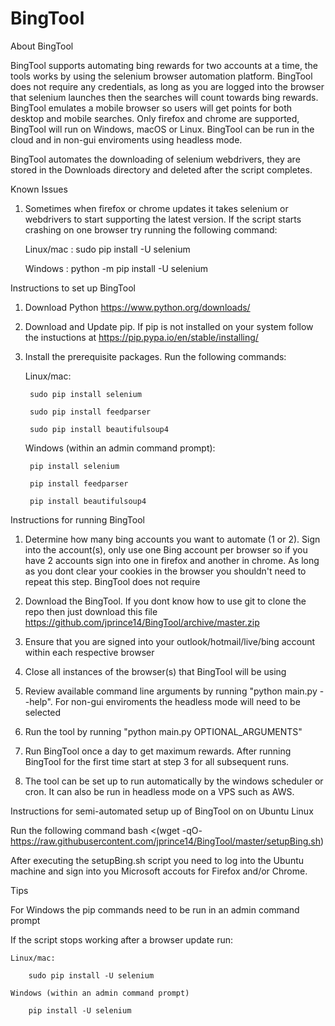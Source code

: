 # BingTool

About BingTool

BingTool supports automating bing rewards for two accounts at a time, the tools works by using the selenium browser automation platform. BingTool does not require any credentials, as long as you are logged into the browser that selenium launches then the searches will count towards bing rewards. BingTool emulates a mobile browser so users will get points for both desktop and mobile searches. Only firefox and chrome are supported, BingTool will run on Windows, macOS or Linux. BingTool can be run in the cloud and in non-gui enviroments using headless mode.

BingTool automates the downloading of selenium webdrivers, they are stored in the Downloads directory and deleted after the script completes.

Known Issues

1) Sometimes when firefox or chrome updates it takes selenium or webdrivers to start supporting the latest version. If the script starts crashing on one browser try running the following command:

	Linux/mac : sudo pip install -U selenium
	
	Windows : python -m pip install -U selenium

Instructions to set up BingTool

1) Download Python https://www.python.org/downloads/

2) Download and Update pip. If pip is not installed on your system follow the instuctions at https://pip.pypa.io/en/stable/installing/	
	
3) Install the prerequisite packages. Run the following commands:

	Linux/mac:
	
		sudo pip install selenium
		
		sudo pip install feedparser
		
		sudo pip install beautifulsoup4
		
	
	Windows (within an admin command prompt): 
	
		pip install selenium
		
		pip install feedparser
		
		pip install beautifulsoup4
		

Instructions for running BingTool

1) Determine how many bing accounts you want to automate (1 or 2). Sign into the account(s), only use one Bing account per browser so if you have 2 accounts sign into one in firefox and another in chrome. As long as you dont clear your cookies in the browser you shouldn't need to repeat this step. BingTool does not require 

2) Download the BingTool. If you dont know how to use git to clone the repo then just download this file https://github.com/jprince14/BingTool/archive/master.zip

3) Ensure that you are signed into your outlook/hotmail/live/bing account within each respective browser

4) Close all instances of the browser(s) that BingTool will be using

5) Review available command line arguments by running "python main.py --help". For non-gui enviroments the headless mode will need to be selected

6) Run the tool by running "python main.py OPTIONAL_ARGUMENTS"

7) Run BingTool once a day to get maximum rewards. After running BingTool for the first time start at step 3 for all subsequent runs.

8) The tool can be set up to run automatically by the windows scheduler or cron. It can also be run in headless mode on a VPS such as AWS.


Instructions for semi-automated setup up of BingTool on on Ubuntu Linux

Run the following command
	bash <(wget -qO- https://raw.githubusercontent.com/jprince14/BingTool/master/setupBing.sh)

After executing the setupBing.sh script you need to log into the Ubuntu machine and sign into you Microsoft accouts for Firefox and/or Chrome.


Tips

For Windows the pip commands need to be run in an admin command prompt

If the script stops working after a browser update run:

	Linux/mac:
	
		sudo pip install -U selenium
		
	Windows (within an admin command prompt)
	
		pip install -U selenium
